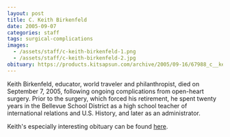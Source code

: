 ```yaml
---
layout: post
title: C. Keith Birkenfeld
date: 2005-09-07
categories: staff
tags: surgical-complications
images:
  - /assets/staff/c-keith-birkenfeld-1.png
  - /assets/staff/c-keith-birkenfeld-2.jpg
obituary: https://products.kitsapsun.com/archive/2005/09-16/67988_c__keith_birkenfeld_________oc__.html
---
```

Keith Birkenfeld, educator, world traveler and philanthropist, died on September 7, 2005, following ongoing complications from open-heart surgery. Prior to the surgery, which forced his retirement, he spent twenty years in the Bellevue School District as a high school teacher of international relations and U.S. History, and later as an administrator.

Keith's especially interesting obituary can be found [here](https://products.kitsapsun.com/archive/2005/09-16/67988_c__keith_birkenfeld_________oc__.html).

